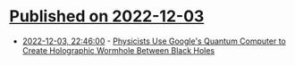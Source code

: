 # [Published on 2022-12-03](index.md)

* [2022-12-03, 22:46:00](https://science.slashdot.org/story/22/12/03/2057252/physicists-use-googles-quantum-computer-to-create-holographic-wormhole-between-black-holes?utm_source=rss1.0mainlinkanon&utm_medium=feed) - [Physicists Use Google's Quantum Computer to Create Holographic Wormhole Between Black Holes](https://science.slashdot.org/story/22/12/03/2057252/physicists-use-googles-quantum-computer-to-create-holographic-wormhole-between-black-holes?utm_source=rss1.0mainlinkanon&utm_medium=feed)
